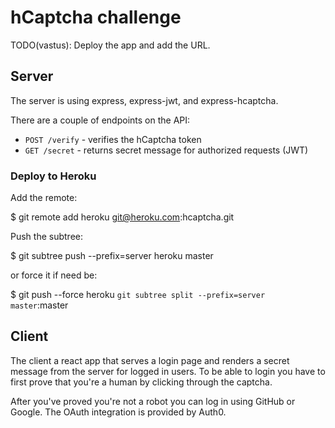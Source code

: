 # hCaptcha challenge

TODO(vastus): Deploy the app and add the URL.

## Server

The server is using express, express-jwt, and express-hcaptcha.

There are a couple of endpoints on the API:

- `POST /verify` - verifies the hCaptcha token
- `GET /secret` - returns secret message for authorized requests (JWT)

### Deploy to Heroku

Add the remote:

  $ git remote add heroku git@heroku.com:hcaptcha.git

Push the subtree:

  $ git subtree push --prefix=server heroku master

or force it if need be:

  $ git push --force heroku `git subtree split --prefix=server master`:master

## Client

The client a react app that serves a login page and renders a secret message
from the server for logged in users. To be able to login you have to first
prove that you're a human by clicking through the captcha.

After you've proved you're not a robot you can log in using GitHub or Google.
The OAuth integration is provided by Auth0.
